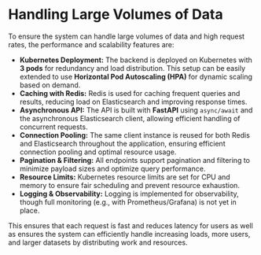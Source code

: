 # Handling Large Volumes of Data

To ensure the system can handle large volumes of data and high request rates, the performance and scalability features are:

- **Kubernetes Deployment:** The backend is deployed on Kubernetes with **3 pods** for redundancy and load distribution. This setup can be easily extended to use **Horizontal Pod Autoscaling (HPA)** for dynamic scaling based on demand.
- **Caching with Redis:** Redis is used for caching frequent queries and results, reducing load on Elasticsearch and improving response times.
- **Asynchronous API:** The API is built with **FastAPI** using `async/await` and the asynchronous Elasticsearch client, allowing efficient handling of concurrent requests.
- **Connection Pooling:** The same client instance is reused for both Redis and Elasticsearch throughout the application, ensuring efficient connection pooling and optimal resource usage.
- **Pagination & Filtering:** All endpoints support pagination and filtering to minimize payload sizes and optimize query performance.
- **Resource Limits:** Kubernetes resource limits are set for CPU and memory to ensure fair scheduling and prevent resource exhaustion.
- **Logging & Observability:** Logging is implemented for observability, though full monitoring (e.g., with Prometheus/Grafana) is not yet in place.

This ensures that each request is fast and reduces latency for users as well as ensures the system can efficiently handle increasing loads, more users, and larger datasets by distributing work and resources.
